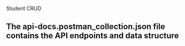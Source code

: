 Student CRUD

## The api-docs.postman_collection.json file contains the API endpoints and data structure